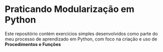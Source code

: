 # Praticando Modularização em Python

Este repositório contém exercícios simples desenvolvidos como parte do meu processo de aprendizado em Python, com foco na criação e uso de **Procedimentos e Funções**
